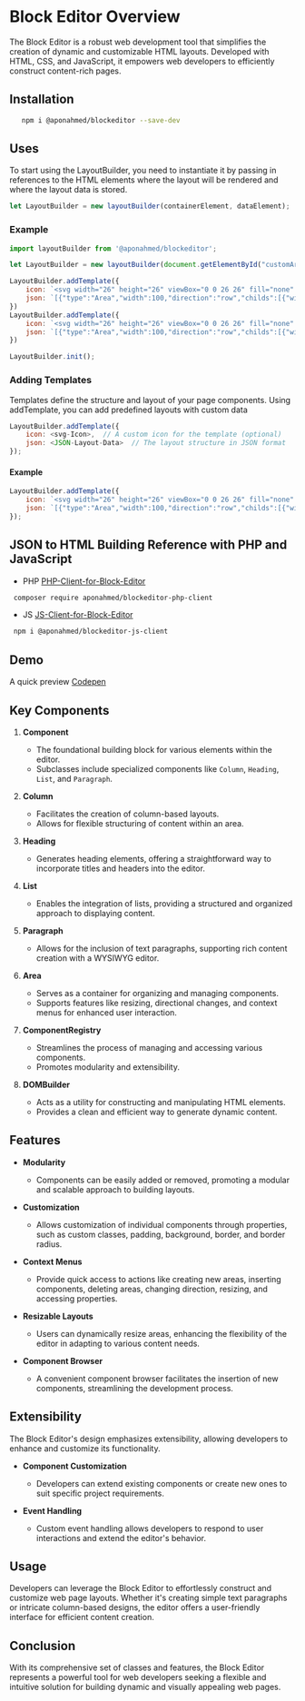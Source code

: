 # Block Editor Overview

The Block Editor is a robust web development tool that simplifies the creation of dynamic and customizable HTML layouts. Developed with HTML, CSS, and JavaScript, it empowers web developers to efficiently construct content-rich pages.

## Installation
```bash
   npm i @aponahmed/blockeditor --save-dev
```

## Uses
To start using the LayoutBuilder, you need to instantiate it by passing in references to the HTML elements where the layout will be rendered and where the layout data is stored.
```javascript 
let LayoutBuilder = new layoutBuilder(containerElement, dataElement);

```

### Example

```javascript
import layoutBuilder from '@aponahmed/blockeditor';

let LayoutBuilder = new layoutBuilder(document.getElementById("customAreaBuilder"), document.getElementById("layoutData"));

LayoutBuilder.addTemplate({
    icon: `<svg width="26" height="26" viewBox="0 0 26 26" fill="none" xmlns="http://www.w3.org/2000/svg"><rect x="0.5" y="0.5" width="25" height="25" rx="0.5" fill="white" stroke="#fff"/><path fill-rule="evenodd" clip-rule="evenodd" d="M19 17.5C19 17.7761 18.7761 18 18.5 18H3.5C3.22386 18 3 17.7761 3 17.5V17.5C3 17.2239 3.22386 17 3.5 17H18.5C18.7761 17 19 17.2239 19 17.5V17.5Z" fill="black" fill-opacity="0.6"/><path fill-rule="evenodd" clip-rule="evenodd" d="M22 19.5C22 19.7761 21.7761 20 21.5 20H3.5C3.22386 20 3 19.7761 3 19.5V19.5C3 19.2239 3.22386 19 3.5 19H21.5C21.7761 19 22 19.2239 22 19.5V19.5Z" fill="#555555"/><path fill-rule="evenodd" clip-rule="evenodd" d="M15 21.5C15 21.7761 14.7761 22 14.5 22H3.5C3.22386 22 3 21.7761 3 21.5V21.5C3 21.2239 3.22386 21 3.5 21H14.5C14.7761 21 15 21.2239 15 21.5V21.5Z" fill="#555555"/><rect x="14" y="3" width="9" height="11" fill="#D3D3D3"/><rect x="3" y="3" width="8" height="2" rx="1" fill="#626262"/><path fill-rule="evenodd" clip-rule="evenodd" d="M12 7.5C12 7.77614 11.7761 8 11.5 8H3.5C3.22386 8 3 7.77614 3 7.5V7.5C3 7.22386 3.22386 7 3.5 7H11.5C11.7761 7 12 7.22386 12 7.5V7.5Z" fill="#BBBBBB"/><path fill-rule="evenodd" clip-rule="evenodd" d="M11 9.5C11 9.77614 10.7761 10 10.5 10H3.5C3.22386 10 3 9.77614 3 9.5V9.5C3 9.22386 3.22386 9 3.5 9H10.5C10.7761 9 11 9.22386 11 9.5V9.5Z" fill="#BBBBBB"/><path fill-rule="evenodd" clip-rule="evenodd" d="M12 11.5C12 11.7761 11.7761 12 11.5 12H3.5C3.22386 12 3 11.7761 3 11.5V11.5C3 11.2239 3.22386 11 3.5 11H11.5C11.7761 11 12 11.2239 12 11.5V11.5Z" fill="#BBBBBB"/><path fill-rule="evenodd" clip-rule="evenodd" d="M10 13.5C10 13.7761 9.77614 14 9.5 14H3.5C3.22386 14 3 13.7761 3 13.5V13.5C3 13.2239 3.22386 13 3.5 13H9.5C9.77614 13 10 13.2239 10 13.5V13.5Z" fill="#BBBBBB"/></svg>`,
    json: `[{"type":"Area","width":100,"direction":"row","childs":[{"width":50,"direction":"column","type":"Area","childs":[{"type":"H","align":"left","more":{"customClass":""},"content":"Write Here your Heading"},{"type":"P","align":"left","more":{"customClass":""},"content":"In publishing and graphic design, Lorem ipsum is a placeholder text commonly used to demonstrate the visual form of a document or a typeface without relying on meaningful content. "}],"more":{"customClass":"","styles":{}}},{"width":50,"direction":"row","type":"Area","childs":[],"more":{"customClass":"","styles":{}}}],"more":{"customClass":"","styles":{}}},{"type":"Area","width":100,"direction":"row","childs":[{"type":"P","align":"left","more":{"customClass":""},"content":"In publishing and graphic design, Lorem ipsum is a placeholder text commonly used to demonstrate the visual form of a document or a typeface without relying on meaningful content. "}],"more":{"customClass":"","styles":{}}}]`
})
LayoutBuilder.addTemplate({
    icon: `<svg width="26" height="26" viewBox="0 0 26 26" fill="none" xmlns="http://www.w3.org/2000/svg"><rect x="0.5" y="0.5" width="25" height="25" rx="0.5" fill="white" stroke="#fff"/><path fill-rule="evenodd" clip-rule="evenodd" d="M19 17.5C19 17.7761 18.7761 18 18.5 18H3.5C3.22386 18 3 17.7761 3 17.5V17.5C3 17.2239 3.22386 17 3.5 17H18.5C18.7761 17 19 17.2239 19 17.5V17.5Z" fill="black" fill-opacity="0.6"/><path fill-rule="evenodd" clip-rule="evenodd" d="M22 19.5C22 19.7761 21.7761 20 21.5 20H3.5C3.22386 20 3 19.7761 3 19.5V19.5C3 19.2239 3.22386 19 3.5 19H21.5C21.7761 19 22 19.2239 22 19.5V19.5Z" fill="#555555"/><path fill-rule="evenodd" clip-rule="evenodd" d="M15 21.5C15 21.7761 14.7761 22 14.5 22H3.5C3.22386 22 3 21.7761 3 21.5V21.5C3 21.2239 3.22386 21 3.5 21H14.5C14.7761 21 15 21.2239 15 21.5V21.5Z" fill="#555555"/><rect x="14" y="3" width="9" height="11" fill="#D3D3D3"/><rect x="3" y="3" width="8" height="2" rx="1" fill="#626262"/><path fill-rule="evenodd" clip-rule="evenodd" d="M12 7.5C12 7.77614 11.7761 8 11.5 8H3.5C3.22386 8 3 7.77614 3 7.5V7.5C3 7.22386 3.22386 7 3.5 7H11.5C11.7761 7 12 7.22386 12 7.5V7.5Z" fill="#BBBBBB"/><path fill-rule="evenodd" clip-rule="evenodd" d="M11 9.5C11 9.77614 10.7761 10 10.5 10H3.5C3.22386 10 3 9.77614 3 9.5V9.5C3 9.22386 3.22386 9 3.5 9H10.5C10.7761 9 11 9.22386 11 9.5V9.5Z" fill="#BBBBBB"/><path fill-rule="evenodd" clip-rule="evenodd" d="M12 11.5C12 11.7761 11.7761 12 11.5 12H3.5C3.22386 12 3 11.7761 3 11.5V11.5C3 11.2239 3.22386 11 3.5 11H11.5C11.7761 11 12 11.2239 12 11.5V11.5Z" fill="#BBBBBB"/><path fill-rule="evenodd" clip-rule="evenodd" d="M10 13.5C10 13.7761 9.77614 14 9.5 14H3.5C3.22386 14 3 13.7761 3 13.5V13.5C3 13.2239 3.22386 13 3.5 13H9.5C9.77614 13 10 13.2239 10 13.5V13.5Z" fill="#BBBBBB"/></svg>`,
    json: `[{"type":"Area","width":100,"direction":"row","childs":[{"width":50,"direction":"column","type":"Area","childs":[{"type":"H","align":"left","more":{"customClass":""},"content":"Write Here your Heading"},{"type":"P","align":"left","more":{"customClass":""},"content":"In publishing and graphic design, Lorem ipsum is a placeholder text commonly used to demonstrate the visual form of a document or a typeface without relying on meaningful content. "}],"more":{"customClass":"","styles":{}}},{"width":50,"direction":"row","type":"Area","childs":[],"more":{"customClass":"","styles":{}}}],"more":{"customClass":"","styles":{}}},{"type":"Area","width":100,"direction":"row","childs":[{"type":"P","align":"left","more":{"customClass":""},"content":"In publishing and graphic design, Lorem ipsum is a placeholder text commonly used to demonstrate the visual form of a document or a typeface without relying on meaningful content. "}],"more":{"customClass":"","styles":{}}}]`
})

LayoutBuilder.init();
```
### Adding Templates
Templates define the structure and layout of your page components. Using addTemplate, you can add predefined layouts with custom data

```javascript
LayoutBuilder.addTemplate({
    icon: <svg-Icon>,  // A custom icon for the template (optional)
    json: <JSON-Layout-Data>  // The layout structure in JSON format
});
```

#### Example 
```javascript
LayoutBuilder.addTemplate({
    icon: `<svg width="26" height="26" viewBox="0 0 26 26" fill="none" xmlns="http://www.w3.org/2000/svg">...</svg>`,
    json: `[{"type":"Area","width":100,"direction":"row","childs":[{"width":50,"direction":"column","type":"Area","childs":[{"type":"H","align":"left","content":"Write Here your Heading"},{"type":"P","align":"left","content":"In publishing and graphic design..."}]}]}]`
});
```

## JSON to HTML Building Reference with PHP and JavaScript
   - PHP [PHP-Client-for-Block-Editor](https://github.com/AponAhmed/PHP-Client-for-Block-Editor)
  ```bash 
   composer require aponahmed/blockeditor-php-client
  ```
   - JS [JS-Client-for-Block-Editor](https://github.com/AponAhmed/JS-Client-for-Block-Editor)
  ```bash 
   npm i @aponahmed/blockeditor-js-client
  ```

## Demo
A quick preview [Codepen](https://codepen.io/apon22/full/abXPPyB)

## Key Components

1. **Component**
   - The foundational building block for various elements within the editor.
   - Subclasses include specialized components like `Column`, `Heading`, `List`, and `Paragraph`.

2. **Column**
   - Facilitates the creation of column-based layouts.
   - Allows for flexible structuring of content within an area.

3. **Heading**
   - Generates heading elements, offering a straightforward way to incorporate titles and headers into the editor.

4. **List**
   - Enables the integration of lists, providing a structured and organized approach to displaying content.

5. **Paragraph**
   - Allows for the inclusion of text paragraphs, supporting rich content creation with a WYSIWYG editor.

6. **Area**
   - Serves as a container for organizing and managing components.
   - Supports features like resizing, directional changes, and context menus for enhanced user interaction.

7. **ComponentRegistry**
   - Streamlines the process of managing and accessing various components.
   - Promotes modularity and extensibility.

8. **DOMBuilder**
   - Acts as a utility for constructing and manipulating HTML elements.
   - Provides a clean and efficient way to generate dynamic content.

## Features

- **Modularity**
  - Components can be easily added or removed, promoting a modular and scalable approach to building layouts.

- **Customization**
  - Allows customization of individual components through properties, such as custom classes, padding, background, border, and border radius.

- **Context Menus**
  - Provide quick access to actions like creating new areas, inserting components, deleting areas, changing direction, resizing, and accessing properties.

- **Resizable Layouts**
  - Users can dynamically resize areas, enhancing the flexibility of the editor in adapting to various content needs.

- **Component Browser**
  - A convenient component browser facilitates the insertion of new components, streamlining the development process.

## Extensibility

The Block Editor's design emphasizes extensibility, allowing developers to enhance and customize its functionality.

- **Component Customization**
  - Developers can extend existing components or create new ones to suit specific project requirements.

- **Event Handling**
  - Custom event handling allows developers to respond to user interactions and extend the editor's behavior.

## Usage

Developers can leverage the Block Editor to effortlessly construct and customize web page layouts. Whether it's creating simple text paragraphs or intricate column-based designs, the editor offers a user-friendly interface for efficient content creation.

## Conclusion

With its comprehensive set of classes and features, the Block Editor represents a powerful tool for web developers seeking a flexible and intuitive solution for building dynamic and visually appealing web pages.
